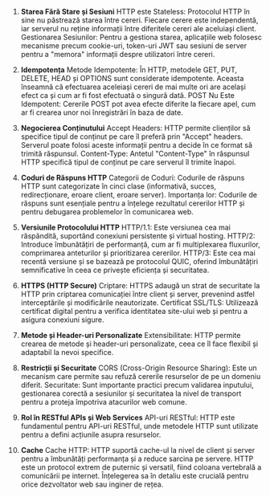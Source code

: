 1. **Starea Fără Stare și Sesiuni**
   HTTP este Stateless: Protocolul HTTP în sine nu păstrează starea între cereri. Fiecare cerere este independentă, iar serverul nu reține informații între diferitele cereri ale aceluiași client.
   Gestionarea Sesiunilor: Pentru a gestiona starea, aplicațiile web folosesc mecanisme precum cookie-uri, token-uri JWT sau sesiuni de server pentru a "memora" informații despre utilizatori între cereri.

2. **Idempotența**
   Metode Idempotente: În HTTP, metodele GET, PUT, DELETE, HEAD și OPTIONS sunt considerate idempotente. Aceasta înseamnă că efectuarea aceleiași cereri de mai multe ori are același efect ca și cum ar fi fost efectuată o singură dată.
   POST Nu Este Idempotent: Cererile POST pot avea efecte diferite la fiecare apel, cum ar fi crearea unor noi înregistrări în baza de date.

3. **Negocierea Conținutului**
   Accept Headers: HTTP permite clienților să specifice tipul de conținut pe care îl preferă prin "Accept" headers. Serverul poate folosi aceste informații pentru a decide în ce format să trimită răspunsul.
   Content-Type: Antetul "Content-Type" în răspunsul HTTP specifică tipul de conținut pe care serverul îl trimite înapoi.

4. **Coduri de Răspuns HTTP**
   Categorii de Coduri: Codurile de răspuns HTTP sunt categorizate în cinci clase (informativă, succes, redirecționare, eroare client, eroare server).
   Importanța lor: Codurile de răspuns sunt esențiale pentru a înțelege rezultatul cererilor HTTP și pentru debugarea problemelor în comunicarea web.

5. **Versiunile Protocolului HTTP**
   HTTP/1.1: Este versiunea cea mai răspândită, suportând conexiuni persistente și virtual hosting.
   HTTP/2: Introduce îmbunătățiri de performanță, cum ar fi multiplexarea fluxurilor, comprimarea anteturilor și prioritizarea cererilor.
   HTTP/3: Este cea mai recentă versiune și se bazează pe protocolul QUIC, oferind îmbunătățiri semnificative în ceea ce privește eficiența și securitatea.

6. **HTTPS (HTTP Secure)**
   Criptare: HTTPS adaugă un strat de securitate la HTTP prin criptarea comunicației între client și server, prevenind astfel interceptările și modificările neautorizate.
   Certificat SSL/TLS: Utilizează certificat digital pentru a verifica identitatea site-ului web și pentru a asigura conexiuni sigure.

7. **Metode și Header-uri Personalizate**
   Extensibilitate: HTTP permite crearea de metode și header-uri personalizate, ceea ce îl face flexibil și adaptabil la nevoi specifice.

8. **Restricții și Securitate**
   CORS (Cross-Origin Resource Sharing): Este un mecanism care permite sau refuză cererile resurselor de pe un domeniu diferit.
   Securitate: Sunt importante practici precum validarea inputului, gestionarea corectă a sesiunilor și securitatea la nivel de transport pentru a proteja împotriva atacurilor web comune.

9. **Rol în RESTful APIs și Web Services**
   API-uri RESTful: HTTP este fundamentul pentru API-uri RESTful, unde metodele HTTP sunt utilizate pentru a defini acțiunile asupra resurselor.

10. **Cache**
Cache HTTP: HTTP suportă cache-ul la nivel de client și server pentru a îmbunătăți performanța și a reduce sarcina pe servere.
HTTP este un protocol extrem de puternic și versatil, fiind coloana vertebrală a comunicării pe internet. Înțelegerea sa în detaliu este crucială pentru orice dezvoltator web sau inginer de rețea.